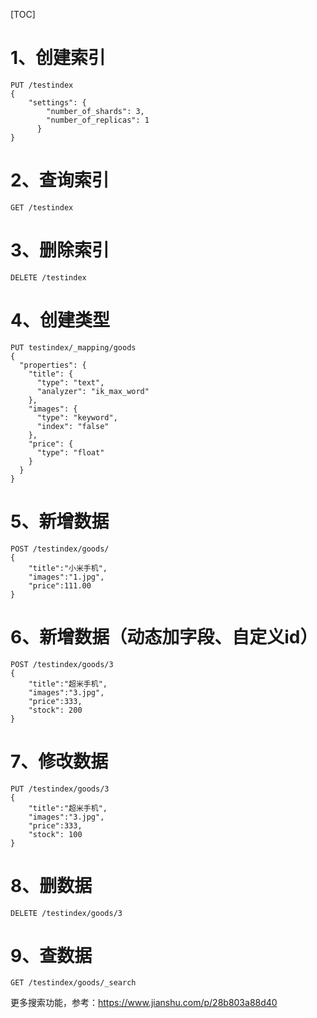 [TOC]

# 1、创建索引

```
PUT /testindex
{
    "settings": {
        "number_of_shards": 3,
        "number_of_replicas": 1
      }
}
```

# 2、查询索引

```
GET /testindex
```

# 3、删除索引

```
DELETE /testindex
```

# 4、创建类型

```
PUT testindex/_mapping/goods
{
  "properties": {
    "title": {
      "type": "text",
      "analyzer": "ik_max_word"
    },
    "images": {
      "type": "keyword",
      "index": "false"
    },
    "price": {
      "type": "float"
    }
  }
}
```

# 5、新增数据

```
POST /testindex/goods/
{
    "title":"小米手机",
    "images":"1.jpg",
    "price":111.00
}
```

# 6、新增数据（动态加字段、自定义id）

```
POST /testindex/goods/3
{
    "title":"超米手机",
    "images":"3.jpg",
    "price":333,
    "stock": 200
}
```

# 7、修改数据

```
PUT /testindex/goods/3
{
    "title":"超米手机",
    "images":"3.jpg",
    "price":333,
    "stock": 100
}
```

# 8、删数据

```
DELETE /testindex/goods/3
```

# 9、查数据

```
GET /testindex/goods/_search
```

更多搜索功能，参考：https://www.jianshu.com/p/28b803a88d40


